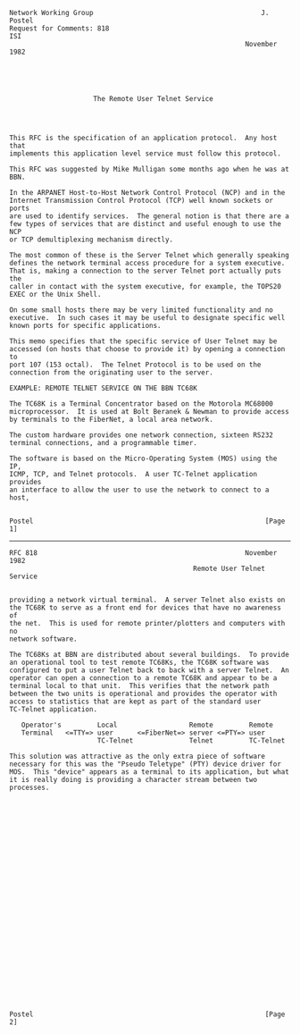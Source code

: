     Network Working Group                                          J. Postel
    Request for Comments: 818                                            ISI
                                                               November 1982





                         The Remote User Telnet Service




    This RFC is the specification of an application protocol.  Any host that
    implements this application level service must follow this protocol.

    This RFC was suggested by Mike Mulligan some months ago when he was at
    BBN.

    In the ARPANET Host-to-Host Network Control Protocol (NCP) and in the
    Internet Transmission Control Protocol (TCP) well known sockets or ports
    are used to identify services.  The general notion is that there are a
    few types of services that are distinct and useful enough to use the NCP
    or TCP demultiplexing mechanism directly.

    The most common of these is the Server Telnet which generally speaking
    defines the network terminal access procedure for a system executive.
    That is, making a connection to the server Telnet port actually puts the
    caller in contact with the system executive, for example, the TOPS20
    EXEC or the Unix Shell.

    On some small hosts there may be very limited functionality and no
    executive.  In such cases it may be useful to designate specific well
    known ports for specific applications.

    This memo specifies that the specific service of User Telnet may be
    accessed (on hosts that choose to provide it) by opening a connection to
    port 107 (153 octal).  The Telnet Protocol is to be used on the
    connection from the originating user to the server.

    EXAMPLE: REMOTE TELNET SERVICE ON THE BBN TC68K

    The TC68K is a Terminal Concentrator based on the Motorola MC68000
    microprocessor.  It is used at Bolt Beranek & Newman to provide access
    by terminals to the FiberNet, a local area network.

    The custom hardware provides one network connection, sixteen RS232
    terminal connections, and a programmable timer.

    The software is based on the Micro-Operating System (MOS) using the IP,
    ICMP, TCP, and Telnet protocols.  A user TC-Telnet application provides
    an interface to allow the user to use the network to connect to a host,


    Postel                                                          [Page 1]

------------------------------------------------------------------------

``` newpage
RFC 818                                                    November 1982
                                              Remote User Telnet Service


providing a network virtual terminal.  A server Telnet also exists on
the TC68K to serve as a front end for devices that have no awareness of
the net.  This is used for remote printer/plotters and computers with no
network software.

The TC68Ks at BBN are distributed about several buildings.  To provide
an operational tool to test remote TC68Ks, the TC68K software was
configured to put a user Telnet back to back with a server Telnet.  An
operator can open a connection to a remote TC68K and appear to be a
terminal local to that unit.  This verifies that the network path
between the two units is operational and provides the operator with
access to statistics that are kept as part of the standard user
TC-Telnet application.

   Operator's         Local                  Remote         Remote
   Terminal   <=TTY=> user      <=FiberNet=> server <=PTY=> user
                      TC-Telnet              Telnet         TC-Telnet

This solution was attractive as the only extra piece of software
necessary for this was the "Pseudo Teletype" (PTY) device driver for
MOS.  This "device" appears as a terminal to its application, but what
it is really doing is providing a character stream between two
processes.




























Postel                                                          [Page 2]
```
